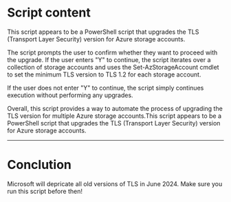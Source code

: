 # Script content

This script appears to be a PowerShell script that upgrades the TLS (Transport Layer Security) version for Azure storage accounts.

The script prompts the user to confirm whether they want to proceed with the upgrade. If the user enters "Y" to continue, the script iterates over a collection of storage accounts and uses the Set-AzStorageAccount cmdlet to set the minimum TLS version to TLS 1.2 for each storage account.

If the user does not enter "Y" to continue, the script simply continues execution without performing any upgrades.

Overall, this script provides a way to automate the process of upgrading the TLS version for multiple Azure storage accounts.This script appears to be a PowerShell script that upgrades the TLS (Transport Layer Security) version for Azure storage accounts.

---
# Conclution
Microsoft will depricate all old versions of TLS in June 2024. Make sure you run this script before then!
